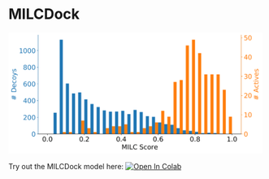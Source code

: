 <!-- <p align="center">
  <img src="https://github.com/dellacortelab/milcdock/blob/main/data/figures/milk.jpg" alt="drawing" width="200"/>
</p> -->

# MILCDock

<img src="https://github.com/dellacortelab/milcdock/blob/main/data/figures/reni_dude-lit-pcba_ensemble_hist.png" alt="drawing" width="500"/>

Try out the MILCDock model here:
[![Open In Colab](https://colab.research.google.com/assets/colab-badge.svg)](https://colab.research.google.com/github/dellacortelab/milcdock/blob/main/src/milc_dock_eval.ipynb)

